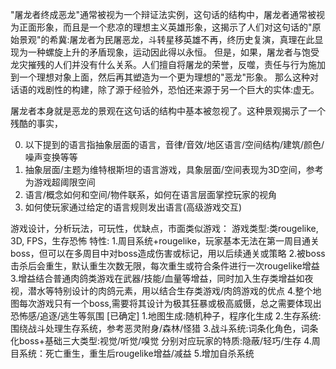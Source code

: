 "屠龙者终成恶龙"通常被视为一个辩证法实例，这句话的结构中，屠龙者通常被视为正面形象，而且是一个悲凉的理想主义英雄形象，这揭示了人们对这句话的"原始景观"的希冀:屠龙者为民屠恶龙，斗转星移英雄不再，终历史复演，真理在此显现为一种螺旋上升的矛盾现象，运动因此得以永恒。
但是，如果，屠龙者与饱受龙灾摧残的人们并没有什么关系。人们擅自将屠龙的荣誉，反噬，责任与行为施加到一个理想对象上面，然后再其塑造为一个更为理想的"恶龙"形象。
那么这种对话语的戏剧性的构建，除了源于经验外，恐怕还来源于另一个巨大的实体:虚无。

屠龙者本身就是恶龙的景观在这句话的结构中基本被忽视了。这种景观揭示了一个残酷的事实，


0. 以下提到的语言指抽象层面的语言，音律/音效/地区语言/空间结构/建筑/颜色/噪声变换等等
1. 抽象层面/主题为维特根斯坦的语言游戏，具象层面/空间表现为3D空间，参考为游戏超阈限空间
2. 语言/概念如何和空间/物件联系，如何在语言层面掌控玩家的视角
3. 如何使玩家通过给定的语言规则发出语言(高级游戏交互)

游戏设计，分析玩法，可玩性，优缺点，市面类似游戏：
游戏类型:类rougelike, 3D, FPS，生存恐怖
特性:
1.周目系统+rougelike，玩家基本无法在第一周目通关boss，但可以在多周目中对boss造成伤害或标记，用以后续通关或策略
2.被boss击杀后会重生，默认重生次数无限，每次重生或符合条件进行一次rougelike增益
3.增益结合普通肉鸽类游戏在武器/技能/血量等增益，同时加入生存类增益如夜视，潜水等特别设计的肉鸽元素，用以结合生存类游戏/肉鸽游戏的优点
4.整个地图每次游戏只有一个boss,需要将其设计为极其狂暴或极高威慑，总之需要体现出恐怖感/追逐/逃生等氛围
[已确定]
1.地图生成:随机种子，程序化生成
2.生存系统:围绕战斗处理生存系统，参考恶灵附身/森林/怪猎
3.战斗系统:词条化角色，词条化boss+基础三大类型:视觉/听觉/嗅觉 分别对应玩家的特质:隐蔽/轻巧/生存
4.周目系统：死亡重生，重生后rougelike增益/减益
5.增加自杀系统